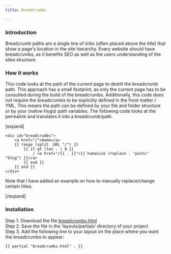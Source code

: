 ```yaml
---
title: Breadcrumbs

---
```

### Introduction

Breadcrumb paths are a single line of links (often placed above the title) that show a page's location in the site hierarchy. Every website should have breadcrumbs, as it benefits SEO as well as the users understanding of the sites structure.

### How it works

This code looks at the path of the current page to destill the breadcrumb path. This approach has a small footprint, as only the current page has to be consulted during the build of the breadcrumbs. Additionally, this code does not require the breadcrumbs to be explicitly defined in the front matter / YML. This means the path can be defined by your file and folder structure or by your (native Hugo) path variables. The following code looks at the permalink and translates it into a breadcrumb/path.

[expand]

```
<div id="breadcrumbs">
    <a href="/">Home</a>
    {{ range (split .URL "/") }}
        {{ if gt (len . ) 0 }}
            / <a href="/{{ . }}">{{ humanize (replace . "posts" "blog") }}</a>
        {{ end }}
    {{ end }}
</div>
```

Note that I have added an example on how to manually replace/change certain titles.

[/expand]

### Installation

Step 1. Download the file [breadcrumbs.html](https://raw.githubusercontent.com/jhvanderschee/hugocodex/master/layouts/partials/breadcrumbs.html)
<br />Step 2. Save the file in the ‘layouts/partials’ directory of your project
<br />Step 3. Add the following line to your layout on the place where you want the breadcrumbs to appear:

```
{{ partial "breadcrumbs.html" . }}
```